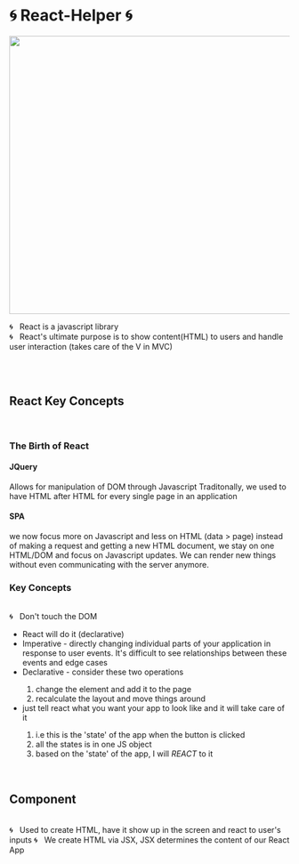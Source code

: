 # 🌀 React-Helper 🌀

<img src="https://sunscrapers.com/blog/wp-content/uploads/2018/11/1__DOHv30w-0eI-Ysz5U47Yg.png" height=500 width=900>

🌀 &nbsp; React is a javascript library <br>
🌀 &nbsp; React's ultimate purpose is to show content(HTML) to users and handle user interaction (takes care of the V in MVC) <br>

<br>
<br>

<h2> React Key Concepts </h2>
<br>
<h3> The Birth of React </h3>
<h4> JQuery </h4>
 Allows for manipulation of DOM through Javascript
 Traditonally, we used to have HTML after HTML for every single page in an application <br>
<h4> SPA </h4>
 we now focus more on Javascript and less on HTML (data > page)
 instead of making a request and getting a new HTML document, we stay on one HTML/DOM and focus on Javascript updates. We can render new things without even communicating with the server anymore. 
<br>

<h3> Key Concepts </h3>
<br> 
🌀 &nbsp; Don't touch the DOM 
<ul>
  <li> React will do it (declarative) </li>
  <li> Imperative - directly changing individual parts of your application in response to user events. It's difficult to see      relationships between these events and edge cases </li>
  <li>Declarative - consider these two operations</li>
    <ol>
     <li> change the element and add it to the page </li>
     <li> recalculate the layout and move things around </li>
    </ol>
  <li>just tell react what you want your app to look like and it will take care of it </li>
    <ol>
      <li>i.e this is the 'state' of the app when the button is clicked </li>
      <li> all the states is in one JS object </li>
     <li> based on the 'state' of the app, I will <em>REACT</em> to it </li>
    </ol>
</ul
<br>
<br>

## Component
<br>
🌀 &nbsp; Used to create HTML, have it show up in the screen and react to user's inputs
🌀 &nbsp; We create HTML via JSX, JSX determines the content of our React App

